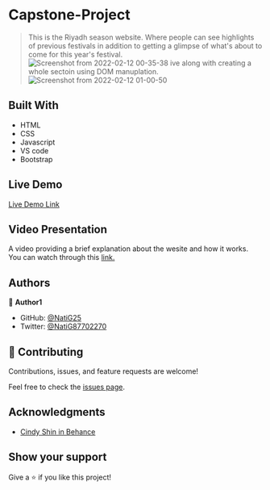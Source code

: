 # Capstone-Project

> This is the Riyadh season website. Where people can see highlights of previous festivals in addition to getting a glimpse of what's about to come for this year's festival.
![Screenshot from 2022-02-12 00-35-38](https://user-images.githubusercontent.com/86069740/153676668-1ba41fb8-4cd2-4658-ab55-f0d92b4808f6.png)
ive along with creating a whole sectoin using DOM manuplation.
![Screenshot from 2022-02-12 01-00-50](https://user-images.githubusercontent.com/86069740/153676678-c96e619d-9f39-453d-9660-10f6335c104e.png)

## Built With

- HTML
- CSS
- Javascript
- VS code
- Bootstrap

## Live Demo

[Live Demo Link](https://natig25.github.io/Capstone-Project/)

## Video Presentation

A video providing a brief explanation about the wesite and how it works. You can watch through this [link.](https://www.loom.com/share/2a218e4a6c2c4e08acef945f2ad51b96)

## Authors

👤 **Author1**

- GitHub: [@NatiG25](https://github.com/NatiG25)
- Twitter: [@NatiG87702270](https://twitter.com/NatiG87702270)

## 🤝 Contributing

Contributions, issues, and feature requests are welcome!

Feel free to check the [issues page](../../issues/).

## Acknowledgments

- [Cindy Shin in Behance](https://www.behance.net/gallery/29845175/CC-Global-Summit-2015)

## Show your support

Give a ⭐️ if you like this project!
